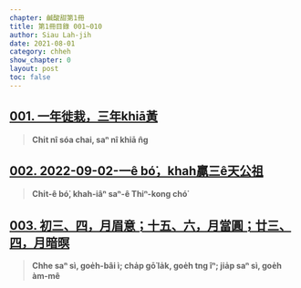 ```yaml
---
chapter: 鹹酸甜第1冊
title: 第1冊目錄 001~010
author: Siau Lah-jih
date: 2021-08-01
category: chheh
show_chapter: 0
layout: post
toc: false
---
```


## [001. 一年徙栽，三年khiā黃](09-01.html)
> **Chi̍t nî sóa chai, saⁿ nî khiā n̂g**

## [002. 2022-09-02-一ê bó͘，khah贏三ê天公祖](09-02.html)
> **Chi̍t-ê bó͘, khah-iâⁿ saⁿ-ê Thiⁿ-kong chó͘**

## [003. 初三、四，月眉意；十五、六，月當圓；廿三、四，月暗暝](09-05.html)
>**Chhe saⁿ sì, goe̍h-bâi ì; cha̍p gō͘ la̍k, goe̍h tng îⁿ; jia̍p saⁿ sì, goe̍h àm-mê**
